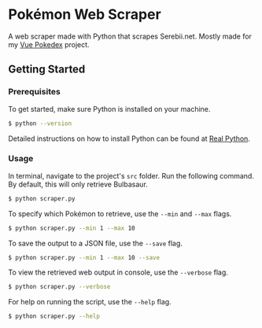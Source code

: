 # Pokémon Web Scraper

A web scraper made with Python that scrapes Serebii.net. Mostly made for my [Vue Pokedex](https://github.com/shadforth/vue-pokedex) project.

## Getting Started

### Prerequisites

To get started, make sure Python is installed on your machine.

```bash
$ python --version
```

Detailed instructions on how to install Python can be found at [Real Python](https://realpython.com/installing-python/).

### Usage

In terminal, navigate to the project's `src` folder. Run the following command. By default, this will only retrieve Bulbasaur.

```bash
$ python scraper.py
```

To specify which Pokémon to retrieve, use the `--min` and `--max` flags.

```bash
$ python scraper.py --min 1 --max 10
```

To save the output to a JSON file, use the `--save` flag.

```bash
$ python scraper.py --min 1 --max 10 --save
```

To view the retrieved web output in console, use the `--verbose` flag.

```bash
$ python scraper.py --verbose
```

For help on running the script, use the `--help` flag.

```bash
$ python scraper.py --help
```